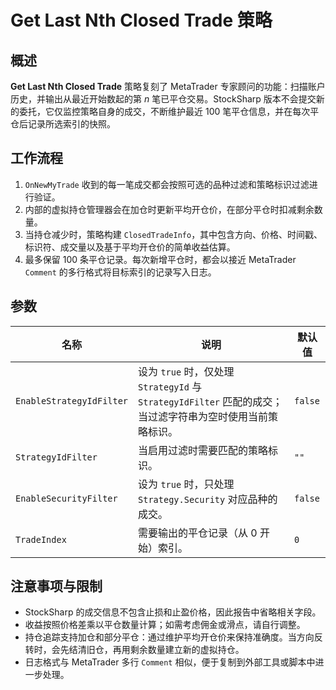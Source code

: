 # Get Last Nth Closed Trade 策略

## 概述
**Get Last Nth Closed Trade** 策略复刻了 MetaTrader 专家顾问的功能：扫描账户历史，并输出从最近开始数起的第 _n_ 笔已平仓交易。StockSharp 版本不会提交新的委托，它仅监控策略自身的成交，不断维护最近 100 笔平仓信息，并在每次平仓后记录所选索引的快照。

## 工作流程
1. `OnNewMyTrade` 收到的每一笔成交都会按照可选的品种过滤和策略标识过滤进行验证。
2. 内部的虚拟持仓管理器会在加仓时更新平均开仓价，在部分平仓时扣减剩余数量。
3. 当持仓减少时，策略构建 `ClosedTradeInfo`，其中包含方向、价格、时间戳、标识符、成交量以及基于平均开仓价的简单收益估算。
4. 最多保留 100 条平仓记录。每次新增平仓时，都会以接近 MetaTrader `Comment` 的多行格式将目标索引的记录写入日志。

## 参数
| 名称 | 说明 | 默认值 |
| --- | --- | --- |
| `EnableStrategyIdFilter` | 设为 `true` 时，仅处理 `StrategyId` 与 `StrategyIdFilter` 匹配的成交；当过滤字符串为空时使用当前策略标识。 | `false` |
| `StrategyIdFilter` | 当启用过滤时需要匹配的策略标识。 | `""` |
| `EnableSecurityFilter` | 设为 `true` 时，只处理 `Strategy.Security` 对应品种的成交。 | `false` |
| `TradeIndex` | 需要输出的平仓记录（从 0 开始）索引。 | `0` |

## 注意事项与限制
- StockSharp 的成交信息不包含止损和止盈价格，因此报告中省略相关字段。
- 收益按照价格差乘以平仓数量计算；如需考虑佣金或滑点，请自行调整。
- 持仓追踪支持加仓和部分平仓：通过维护平均开仓价来保持准确度。当方向反转时，会先结清旧仓，再用剩余数量建立新的虚拟持仓。
- 日志格式与 MetaTrader 多行 `Comment` 相似，便于复制到外部工具或脚本中进一步处理。
